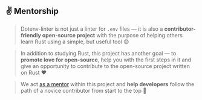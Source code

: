 ## ✌️ Mentorship

> Dotenv-linter is not just a linter for `.env` files — it is also a **contributor-friendly open-source project** with the purpose of helping others learn Rust using a simple, but useful tool 😊

> In addition to studying Rust, this project has another goal — to **promote love for open-source**, help you with the first steps in it and give an opportunity to contribute to the open-source project written on Rust ❤️

> We act [as a mentor](https://rustbeginners.github.io/awesome-rust-mentors) within this project and **help developers** follow the path of a novice contributor from start to the top 🤗
